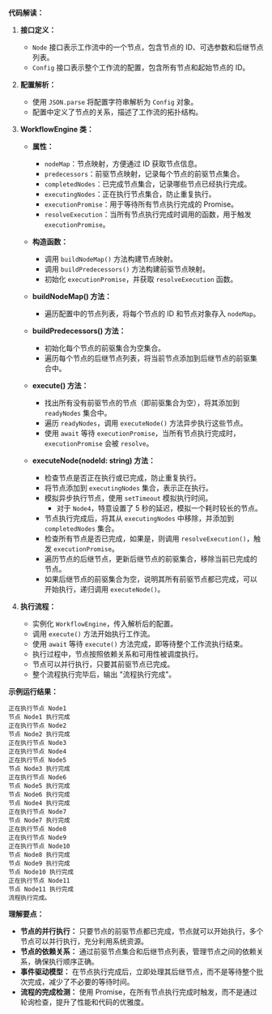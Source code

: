 
**代码解读：**

1. **接口定义：**

    - `Node` 接口表示工作流中的一个节点，包含节点的 ID、可选参数和后继节点列表。
    - `Config` 接口表示整个工作流的配置，包含所有节点和起始节点的 ID。

2. **配置解析：**

    - 使用 `JSON.parse` 将配置字符串解析为 `Config` 对象。
    - 配置中定义了节点的关系，描述了工作流的拓扑结构。

3. **WorkflowEngine 类：**

    - **属性：**
        - `nodeMap`：节点映射，方便通过 ID 获取节点信息。
        - `predecessors`：前驱节点映射，记录每个节点的前驱节点集合。
        - `completedNodes`：已完成节点集合，记录哪些节点已经执行完成。
        - `executingNodes`：正在执行节点集合，防止重复执行。
        - `executionPromise`：用于等待所有节点执行完成的 Promise。
        - `resolveExecution`：当所有节点执行完成时调用的函数，用于触发 `executionPromise`。

    - **构造函数：**
        - 调用 `buildNodeMap()` 方法构建节点映射。
        - 调用 `buildPredecessors()` 方法构建前驱节点映射。
        - 初始化 `executionPromise`，并获取 `resolveExecution` 函数。

    - **buildNodeMap() 方法：**
        - 遍历配置中的节点列表，将每个节点的 ID 和节点对象存入 `nodeMap`。

    - **buildPredecessors() 方法：**
        - 初始化每个节点的前驱集合为空集合。
        - 遍历每个节点的后继节点列表，将当前节点添加到后继节点的前驱集合中。

    - **execute() 方法：**
        - 找出所有没有前驱节点的节点（即前驱集合为空），将其添加到 `readyNodes` 集合中。
        - 遍历 `readyNodes`，调用 `executeNode()` 方法异步执行这些节点。
        - 使用 `await` 等待 `executionPromise`，当所有节点执行完成时，`executionPromise` 会被 `resolve`。

    - **executeNode(nodeId: string) 方法：**
        - 检查节点是否正在执行或已完成，防止重复执行。
        - 将节点添加到 `executingNodes` 集合，表示正在执行。
        - 模拟异步执行节点，使用 `setTimeout` 模拟执行时间。
            - 对于 `Node4`，特意设置了 5 秒的延迟，模拟一个耗时较长的节点。
        - 节点执行完成后，将其从 `executingNodes` 中移除，并添加到 `completedNodes` 集合。
        - 检查所有节点是否已完成，如果是，则调用 `resolveExecution()`，触发 `executionPromise`。
        - 遍历节点的后继节点，更新后继节点的前驱集合，移除当前已完成的节点。
        - 如果后继节点的前驱集合为空，说明其所有前驱节点都已完成，可以开始执行，递归调用 `executeNode()`。

4. **执行流程：**

    - 实例化 `WorkflowEngine`，传入解析后的配置。
    - 调用 `execute()` 方法开始执行工作流。
    - 使用 `await` 等待 `execute()` 方法完成，即等待整个工作流执行结束。
    - 执行过程中，节点按照依赖关系和可用性被调度执行。
    - 节点可以并行执行，只要其前驱节点已完成。
    - 整个流程执行完毕后，输出 "流程执行完成"。

**示例运行结果：**

```
正在执行节点 Node1
节点 Node1 执行完成
正在执行节点 Node2
节点 Node2 执行完成
正在执行节点 Node3
正在执行节点 Node4
正在执行节点 Node5
节点 Node3 执行完成
正在执行节点 Node6
节点 Node5 执行完成
节点 Node6 执行完成
节点 Node4 执行完成
正在执行节点 Node7
节点 Node7 执行完成
正在执行节点 Node8
正在执行节点 Node9
正在执行节点 Node10
节点 Node8 执行完成
节点 Node9 执行完成
节点 Node10 执行完成
正在执行节点 Node11
节点 Node11 执行完成
流程执行完成。
```

**理解要点：**

- **节点的并行执行：** 只要节点的前驱节点都已完成，节点就可以开始执行，多个节点可以并行执行，充分利用系统资源。
- **节点的依赖关系：** 通过前驱节点集合和后继节点列表，管理节点之间的依赖关系，确保执行顺序正确。
- **事件驱动模型：** 在节点执行完成后，立即处理其后继节点，而不是等待整个批次完成，减少了不必要的等待时间。
- **流程的完成检测：** 使用 Promise，在所有节点执行完成时触发，而不是通过轮询检查，提升了性能和代码的优雅度。